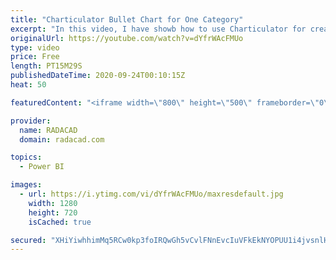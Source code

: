 ```yaml
---
title: "Charticulator Bullet Chart for One Category"
excerpt: "In this video, I have showb how to use Charticulator for creating a Bullet Chart with one Category,"
originalUrl: https://youtube.com/watch?v=dYfrWAcFMUo
type: video
price: Free
length: PT15M29S
publishedDateTime: 2020-09-24T00:10:15Z
heat: 50

featuredContent: "<iframe width=\"800\" height=\"500\" frameborder=\"0\" src=\"https://www.youtube.com/embed/dYfrWAcFMUo\" allow=\"accelerometer; autoplay; encrypted-media; gyroscope; picture-in-picture\" allowfullscreen></iframe>"

provider:
  name: RADACAD
  domain: radacad.com

topics:
  - Power BI

images:
  - url: https://i.ytimg.com/vi/dYfrWAcFMUo/maxresdefault.jpg
    width: 1280
    height: 720
    isCached: true

secured: "XHiYiwhhimMq5RCw0kp3foIRQwGh5vCvlFNnEvcIuVFkEkNYOPUU1i4jvsnlHAhanaDJly2uPLBBQAT6CSfeFKQDRK0xAQ3QCbBxgMEf/30QmlrwiY1Ls/Cc5izivsrdfNvxnrKCuqgM+Q327yVheRUZafJbaLiC0yIeu3OekZkszyxKr0NtdeLUOIJ9NIS0b++a5AwxmnDwY7ps4uUJD5EqaicK5cQc8T6dpdOWzuF3zwKen2Kx2ZWtAjelFAjWBToDGGnZpZNHzzsyCOax+7CVEL6+tDuNYgK/X1N/ViSByftljo+Kf2KGG6iCp3QG8Orv1k8I1F6Ph4nuRMDVVI7VqlgVyfR/le7fhHf2Pn7iLtbDHzLIZVoMT6+eoS7cE6cVjrAena1WPI3m0bMJmMmSVtPRjf3UPSOOXm1h0lI=;KE1lLQIuYhMtnnoH1tD/fQ=="
---
```


